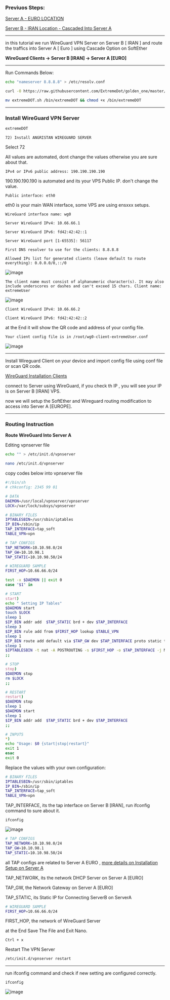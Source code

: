 ### Previuos Steps:

[Server A - EURO LOCATION ](https://github.com/ExtremeDot/SoftEtherSetup/tree/main/multiHop-fullSetup/ServerEURO%20A)

[Server B - IRAN Location - Cascaded Into Server A](https://github.com/ExtremeDot/SoftEtherSetup/tree/main/multiHop-fullSetup/ServerIRAN%20-%20B)


***

in this tutorial we run WireGuard VPN Server on Server B [ IRAN ] and route the traffics into Server A [ Euro ] using Cascade Option on SoftEther

**WireGuard Clients -> Server B [IRAN] -> Server A [EURO]**


***

Run Commands Below:

```sh
echo "nameserver 8.8.8.8" > /etc/resolv.conf

curl -O https://raw.githubusercontent.com/ExtremeDot/golden_one/master/extremeDOT.sh && chmod +x extremeDOT.sh

mv extremeDOT.sh /bin/extremeDOT && chmod +x /bin/extremeDOT
```


***

### Install WireGuard VPN Server

```sh
extremeDOT
```

`72) Install ANGRISTAN WIREGUARD SERVER`

Select 72

All values are automated, dont change the values otherwise you are sure about that.

`IPv4 or IPv6 public address: 190.190.190.190`

190.190.190.190 is automated and its your VPS Public IP. don't change the value.

`Public interface: eth0`

eth0 is your main WAN interface, some VPS are using ensxxx setups.

`WireGuard interface name: wg0`

`Server WireGuard IPv4: 10.66.66.1`

`Server WireGuard IPv6: fd42:42:42::1`

`Server WireGuard port [1-65535]: 56117`

`First DNS resolver to use for the clients: 8.8.8.8`

`Allowed IPs list for generated clients (leave default to route everything): 0.0.0.0/0,::/0`

![image](https://user-images.githubusercontent.com/120102306/224636919-5633309d-a20a-48fc-93c2-56e2c6762a53.png)

`The client name must consist of alphanumeric character(s). It may also include underscores or dashes and can't exceed 15 chars.
Client name: extremeUser
`

![image](https://user-images.githubusercontent.com/120102306/224637275-59b77658-cab2-4b2a-b7f6-0f9b68bc9e0b.png)

`Client WireGuard IPv4: 10.66.66.2`

`Client WireGuard IPv6: fd42:42:42::2`

at the End it will show the QR code and address of your config file.

`Your client config file is in /root/wg0-client-extremeUser.conf`

![image](https://user-images.githubusercontent.com/120102306/224638059-0b8d7b91-1aad-4918-a629-394355c963dd.png)



***


Install Wireguard Client on your device and import config file using conf file or scan QR code.

[WireGuard Installation Clients](https://www.wireguard.com/install/)

connect to Server using WireGuard, if you check th IP , you will see your IP is on Server B [IRAN] VPS.

now we will setup the SoftEther and Wireguard routing modification to access into Server A [EUROPE].


***

### Routing Instruction


**Route WireGuard Into Server A**

Editing vpnserver file

```sh
echo "" > /etc/init.d/vpnserver

nano /etc/init.d/vpnserver
```

copy codes below into vpnserver file

```sh
#!/bin/sh
# chkconfig: 2345 99 01

# DATA
DAEMON=/usr/local/vpnserver/vpnserver
LOCK=/var/lock/subsys/vpnserver

# BINARY FILES
IPTABLESBIN=/usr/sbin/iptables
IP_BIN=/sbin/ip
TAP_INTERFACE=tap_soft
TABLE_VPN=vpn

# TAP CONFIGS
TAP_NETWORK=10.10.98.0/24
TAP_GW=10.10.98.1
TAP_STATIC=10.10.98.50/24

# WIREGUARD SAMPLE
FIRST_HOP=10.66.66.0/24

test -x $DAEMON || exit 0
case "$1" in

# START
start)
echo " Setting IP Tables"
$DAEMON start
touch $LOCK
sleep 1
$IP_BIN addr add  $TAP_STATIC brd + dev $TAP_INTERFACE
sleep 3
$IP_BIN rule add from $FIRST_HOP lookup $TABLE_VPN
sleep 1
$IP_BIN route add default via $TAP_GW dev $TAP_INTERFACE proto static table $TABLE_VPN
sleep 1
$IPTABLESBIN -t nat -A POSTROUTING -s $FIRST_HOP -o $TAP_INTERFACE -j MASQUERADE
;;

# STOP
stop)
$DAEMON stop
rm $LOCK
;;

# RESTART
restart)
$DAEMON stop
sleep 1
$DAEMON start
sleep 1
$IP_BIN addr add  $TAP_STATIC brd + dev $TAP_INTERFACE
;;

# INPUTS
*)
echo "Usage: $0 {start|stop|restart}"
exit 1
esac
exit 0
```

Replace the values with your own configuration:

```sh
# BINARY FILES
IPTABLESBIN=/usr/sbin/iptables
IP_BIN=/sbin/ip
TAP_INTERFACE=tap_soft
TABLE_VPN=vpn
```

TAP_INTERFACE, its the tap interface on Server B [IRAN], run ifconfig command to sure about it.

`ifconfig`

![image](https://user-images.githubusercontent.com/120102306/224640607-0599288e-3814-4dcd-b6df-fdb1e34e4ed5.png)


```sh
# TAP CONFIGS
TAP_NETWORK=10.10.98.0/24
TAP_GW=10.10.98.1
TAP_STATIC=10.10.98.50/24
```
all TAP configs are related to Server A EURO , [more details on Installation Setup on Server A](https://github.com/ExtremeDot/SoftEtherSetup/tree/main/multiHop-fullSetup/ServerEURO%20A#installing-softether-server)


TAP_NETWORK, its the network DHCP Server on Server A [EURO]

TAP_GW, the Network Gateway on Server A [EURO]

TAP_STATIC, its Static IP for Connecting ServerB on ServerA


```sh
# WIREGUARD SAMPLE
FIRST_HOP=10.66.66.0/24
```

FIRST_HOP, the network of WireGuard Server


at the End Save The File and Exit Nano.

`Ctrl + x`

Restart The VPN Server

```sh
/etc/init.d/vpnserver restart
```


***

run ifconfig command and check if new setting are configured correctly.

`
ifconfig
`

![image](https://user-images.githubusercontent.com/120102306/224643523-e40d6ef5-479c-441e-87cf-9bd66cfc733e.png)

